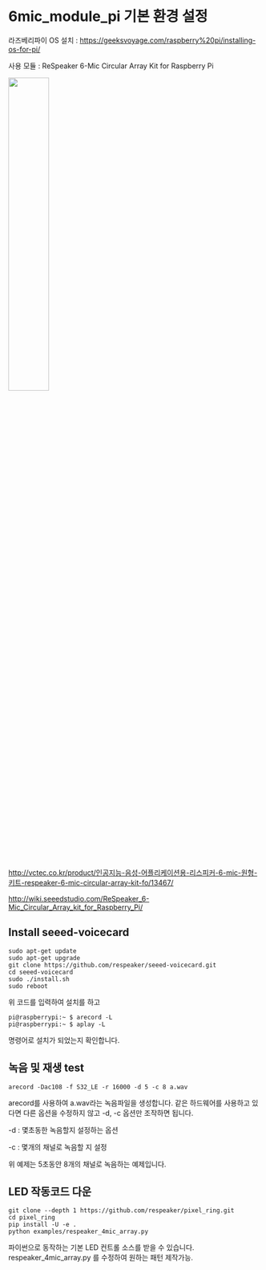# 6mic_module_pi 기본 환경 설정 

라즈베리파이 OS 설치 : https://geeksvoyage.com/raspberry%20pi/installing-os-for-pi/

사용 모듈 : ReSpeaker 6-Mic Circular Array Kit for Raspberry Pi

<img src="https://user-images.githubusercontent.com/45326283/80468955-da515480-897a-11ea-9c95-ef1cba67b450.jpg" width="40%">

http://vctec.co.kr/product/인공지능-음성-어플리케이션용-리스피커-6-mic-원형-키트-respeaker-6-mic-circular-array-kit-fo/13467/

http://wiki.seeedstudio.com/ReSpeaker_6-Mic_Circular_Array_kit_for_Raspberry_Pi/


## Install seeed-voicecard

    sudo apt-get update
    sudo apt-get upgrade
    git clone https://github.com/respeaker/seeed-voicecard.git
    cd seeed-voicecard
    sudo ./install.sh 
    sudo reboot

위 코드를 입력하여 설치를 하고

    pi@raspberrypi:~ $ arecord -L
    pi@raspberrypi:~ $ aplay -L

명령어로 설치가 되었는지 확인합니다.

## 녹음 및 재생 test

    arecord -Dac108 -f S32_LE -r 16000 -d 5 -c 8 a.wav
    
arecord를 사용하여 a.wav라는 녹음파일을 생성합니다.
같은 하드웨어를 사용하고 있다면 다른 옵션을 수정하지 않고 -d, -c 옵션만 조작하면 됩니다.

-d : 몇초동한 녹음할지 설정하는 옵션

-c : 몇개의 채널로 녹음할 지 설정

위 예제는 5초동안 8개의 채널로 녹음하는 예제입니다.

## LED 작동코드 다운

    git clone --depth 1 https://github.com/respeaker/pixel_ring.git
    cd pixel_ring
    pip install -U -e .
    python examples/respeaker_4mic_array.py
    
파이썬으로 동작하는 기본 LED 컨트롤 소스를 받을 수 있습니다. respeaker_4mic_array.py 를 수정하여 원하는 패턴 제작가능.
